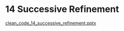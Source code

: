 # 14 Successive Refinement

[clean_code_14_successive_refinement.pptx](clean_code_14_successive_refinement.pptx)

